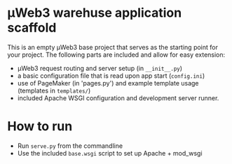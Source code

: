 # µWeb3 warehuse application scaffold

This is an empty µWeb3 base project that serves as the starting point for your
project. The following parts are included and allow for easy extension:

* µWeb3 request routing and server setup (in `__init__.py`)
* a basic configuration file that is read upon app start (`config.ini`)
* use of PageMaker (in 'pages.py') and example template usage (templates in `templates/`)
* included Apache WSGI configuration and development server runner.

# How to run

* Run `serve.py` from the commandline
* Use the included `base.wsgi` script to set up Apache + mod_wsgi
